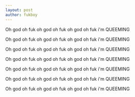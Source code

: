 ```yaml
--- 
layout: post
author: fukboy
--- 
```


Oh god oh fuk oh god oh fuk oh god oh fuk i'm QUEEMING

Oh god oh fuk oh god oh fuk oh god oh fuk i'm QUEEMING

Oh god oh fuk oh god oh fuk oh god oh fuk i'm QUEEMING

Oh god oh fuk oh god oh fuk oh god oh fuk i'm QUEEMING

Oh god oh fuk oh god oh fuk oh god oh fuk i'm QUEEMING

Oh god oh fuk oh god oh fuk oh god oh fuk i'm QUEEMING

Oh god oh fuk oh god oh fuk oh god oh fuk i'm QUEEMING